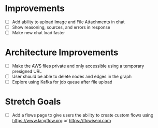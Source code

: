 # Improvements

- [ ] Add ability to upload Image and File Attachments in chat
- [ ] Show reasoning, sources, and errors in response
- [ ] Make new chat load faster

# Architecture Improvements

- [ ] Make the AWS files private and only accessible using a temporary presigned URL
- [ ] User should be able to delete nodes and edges in the graph
- [ ] Explore using Kafka for job queue after file upload

# Stretch Goals

- [ ] Add a flows page to give users the ability to create custom flows using https://www.langflow.org or https://flowiseai.com
